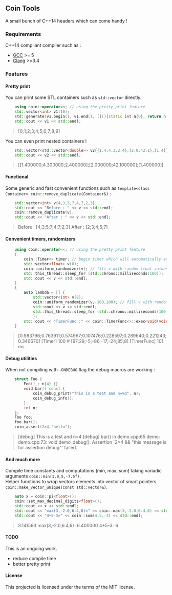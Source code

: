 Coin Tools
----------

A small bunch of C++14 headers which can come handy !

### Requirements

C++14 compliant compiler such as :

* [GCC](https://gcc.gnu.org/projects/cxx1y.html) >= 5 
* [Clang](http://clang.llvm.org/cxx_status.html) >=3.4

### Features


#### Pretty print

You can print some STL containers such as `std::vector` directly. 

```c++
	using coin::operator<<; // using the pretty print feature
	std::vector<int> v1(10);
	std::generate(v1.begin(), v1.end(), [](){static int n{0}; return n ++;});
	std::cout << v1 << std::endl;
```
> [0;1;2;3;4;5;6;7;8;9]

You can even print nested containers !
```c++
	std::vector<std::vector<double>> v2{{1.4,4.3,2.4},{2.0,42.1},{1.4}};
	std::cout << v2 << std::endl;
```
> [[1.400000;4.300000;2.400000];[2.000000;42.100000];[1.400000]]


#### Functional

Some generic and fast convenient functions such as `template<class Container> coin::remove_duplicate(Container&)` :
 
```c++
	std::vector<int> v{4,3,5,7,4,7,2,3};
	std::cout << "Before : " << v << std::endl;
	coin::remove_duplicate(v);
	std::cout << "After : " << v << std::endl;
```

> Before : [4;3;5;7;4;7;2;3]
> After  : [2;3;4;5;7]



#### Convenient timers, randomizers

```c++
	using coin::operator<<; // using the pretty print feature
	{
		coin::Timer<> timer; // begin timer which will automatically end at end of scope
		std::vector<float> v(8);
		coin::uniform_randomizer(v); // fill v with random float values
		std::this_thread::sleep_for (std::chrono::milliseconds(100));
		std::cout << v << std::endl;
	}
	{
		auto lambda = [] { 
			std::vector<int> v(8);
			coin::uniform_randomizer(v,-100,100); // fill v with random int values
			std::cout << v << std::endl; 
			std::this_thread::sleep_for (std::chrono::milliseconds(100));
			};
		std::cout << "TimerFunc :" << coin::TimerFunc<>::exec<void(void)>(lambda) << " ms" << std::endl;
	}
```

> [0.983796;0.763911;0.574967;0.107476;0.228597;0.289640;0.221243;0.346670]
> [Timer] 100 #
> [97;29;-5;-86;-17;-24;85;8]
> [TimerFunc] 101 ms

#### Debug utilities

When not compiling with `-DNDEBUG` flag the debug macros are working :

```c++
	struct Foo {
		Foo() : n{4} {}
		void bar() const {
			coin_debug_print("This is a test and n=%d", n);
			coin_debug_info();
		}
		int n;
	};
	Foo foo;
	foo.bar();
	coin_assert(2>4,"hello");
```

> [debug] This is a test and n=4
> [debug] bar() in demo.cpp:65
> demo: demo.cpp:73: void demo_debug(): Assertion `2>4 && "this message is for assertion debug"' failed.

#### And much more

Compile time constants and computations (min, max, sum) taking variadic arguments `coin::min(1.0,5,-7.5f)`.  
Helper functions to wrap vectors elements into vector of smart pointers `coin::make_vector_unique(const std::vector&)`.

```c++
	auto x = coin::pi<float>();
	coin::set_max_decimal_digits<float>();
	std::cout << x << std::endl;
	std::cout << "max(3,-2.0,6.4,6)=" << coin::max(3,-2.0,6.4,6) << std::endl;
	std::cout << "4+5-3=" << coin::sum(4,5,-3) << std::endl;
```

> 3.141593
> max(3,-2.0,6.4,6)=6.400000
> 4+5-3=6


#### TODO

This is an ongoing work. 

* reduce compile time
* better pretty print 


#### License

This projected is licensed under the terms of the MIT license.

